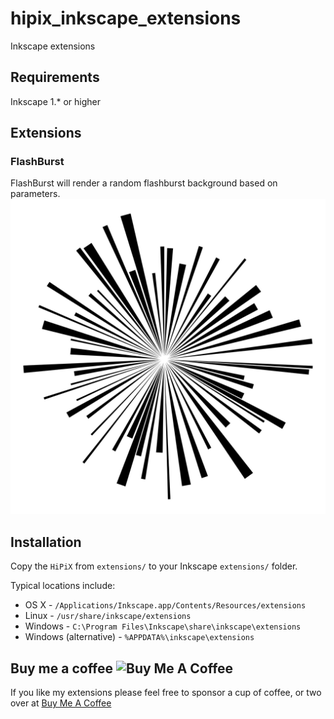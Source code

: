 # hipix_inkscape_extensions
Inkscape extensions
## Requirements
Inkscape 1.* or higher

## Extensions
### FlashBurst
FlashBurst will render a random flashburst background based on parameters.
![](https://github.com/curiousmaster/hipix_inkscape_extensions/blob/main/images/flashburst.jpg?raw=true&s=100)

## Installation

Copy the `HiPiX` from `extensions/` to your Inkscape `extensions/` folder.

Typical locations include:

* OS X - `/Applications/Inkscape.app/Contents/Resources/extensions`
* Linux - `/usr/share/inkscape/extensions`
* Windows - `C:\Program Files\Inkscape\share\inkscape\extensions`
* Windows (alternative) - `%APPDATA%\inkscape\extensions`

## Buy me a coffee <img src="https://cdn.buymeacoffee.com/buttons/default-orange.png" alt="Buy Me A Coffee" height="25">
If you like my extensions please feel free to sponsor a cup of coffee, or two over at
<a href="https://buymeacoffee.com/curiousmaster" target="_blank">Buy Me A Coffee<br></a>               
